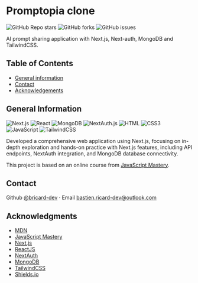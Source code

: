 # Promptopia clone

![GitHub Repo stars](https://img.shields.io/github/stars/bricard-dev/promptopia-clone)
![GitHub forks](https://img.shields.io/github/forks/bricard-dev/promptopia-clone)
![GitHub issues](https://img.shields.io/github/issues/bricard-dev/promptopia-clone)

AI prompt sharing application with Next.js, Next-auth, MongoDB and TailwindCSS.

## Table of Contents

- [General information](#general-information)
- [Contact](#contact)
- [Acknowledgements](#acknowledgments)

## General Information

<!-- ![Demo](https://i.imgur.com/...) -->
<!-- [Live demo](https://bricard-dev.github.io/nextjs-todo-list/) -->

![Next.js](https://img.shields.io/badge/Next.js-000000?style=flat&logo=nextdotjs&logoColor=white) ![React](https://img.shields.io/badge/React-61DAFB?style=flat&logo=react&logoColor=black) ![MongoDB](https://img.shields.io/badge/MongoDB-%234ea94b.svg?style=flat&logo=mongodb&logoColor=white) ![NextAuth.js](https://img.shields.io/badge/NextAuth.js-000000?style=flat&logo=next-auth&logoColor=white) ![HTML](https://img.shields.io/badge/HTML5-E34F26?style=flat&logo=html5&logoColor=white) ![CSS3](https://img.shields.io/badge/CSS3-%231572B6.svg?style=flat&logo=css3&logoColor=white) ![JavaScript](https://img.shields.io/badge/JavaScript-%23323330.svg?style=flat&logo=javascript&logoColor=%23F7DF1E) ![TailwindCSS](https://img.shields.io/badge/TailwindCSS-06B6D4?style=flat&logo=tailwind-css&logoColor=white)

Developed a comprehensive web application using Next.js, focusing on in-depth exploration and hands-on practice with Next.js features, including API endpoints, NextAuth integration, and MongoDB database connectivity.

This project is based on an online course from [JavaScript Mastery](https://www.jsmastery.pro).

## Contact

Github [@bricard-dev](https://github.com/bricard-dev) · Email bastien.ricard-dev@outlook.com

## Acknowledgments

- [MDN](https://developer.mozilla.org/en-US/)
- [JavaScript Mastery](https://www.jsmastery.pro)
- [Next.js](https://nextjs.org/)
- [ReactJS](https://reactjs.org/)
- [NextAuth](https://next-auth.js.org/)
- [MongoDB](https://www.mongodb.com/)
- [TailwindCSS](https://tailwindcss.com/)
- [Shields.io](https://shields.io/)
